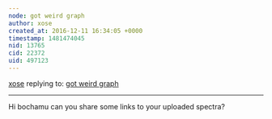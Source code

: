 ```yaml
---
node: got weird graph
author: xose
created_at: 2016-12-11 16:34:05 +0000
timestamp: 1481474045
nid: 13765
cid: 22372
uid: 497123
---
```




[xose](../profile/xose) replying to: [got weird graph](../notes/bocahmu/12-10-2016/got-weird-graph)

----
Hi bochamu can you share some links to your uploaded spectra?